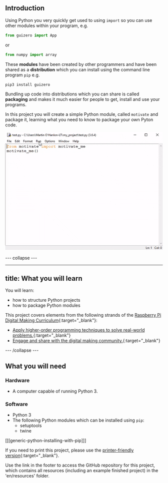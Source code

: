 ## Introduction

Using Python you very quickly get used to using `import` so you can use other modules within your program, e.g.

```python
from guizero import App
```

or

```python
from numpy import array
```

These **modules** have been created by other programmers and have been shared as a **distribution** which you can install using the command line program `pip` e.g.

```bash
pip3 install guizero
```

Bundling up code into distributions which you can share is called **packaging** and makes it much easier for people to get, install and use your programs.

In this project you will create a simple Python module, called `motivate` and package it, learning what you need to know to package your own Pyton code.

![motivate me](images/motivate_me.gif)

--- collapse ---

---
title: What you will learn
---

You will learn:

+ how to structure Python projects
+ how to package Python modules

This project covers elements from the following strands of the [Raspberry Pi Digital Making Curriculum](http://rpf.io/curriculum){:target="_blank"}:

+ [Apply higher-order programming techniques to solve real-world problems.](https://curriculum.raspberrypi.org/programming/maker/){:target="_blank"}
+ [Engage and share with the digital making community.](https://curriculum.raspberrypi.org/community-and-sharing/creator/){:target="_blank"}

--- /collapse ---

## What you will need

### Hardware

+ A computer capable of running Python 3.

### Software

+ Python 3
+ The following Python modules which can be installed using `pip`:
  + setuptools
  + twine

[[[generic-python-installing-with-pip]]]

If you need to print this project, please use the [printer-friendly version](https://projects.raspberrypi.org/en/projects/project-name/print){:target="_blank"}.

Use the link in the footer to access the GitHub repository for this project, which contains all resources (including an example finished project) in the 'en/resources' folder.
